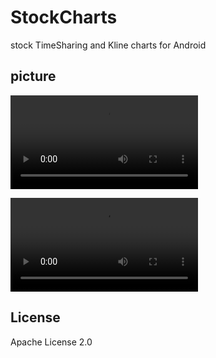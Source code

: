 # StockCharts
stock TimeSharing and Kline charts for Android

## picture
![timeSharing](/shot/ts.mp4)

![kline](/shot/kline.mp4)

## License
  Apache License 2.0
